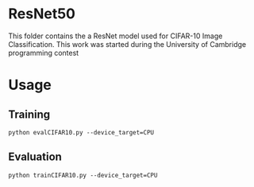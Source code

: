# ResNet50
This folder contains the a ResNet model used for CIFAR-10 Image Classification.
This work was started during the University of Cambridge programming contest 

 # Usage

 ## Training

 ```
 python evalCIFAR10.py --device_target=CPU
 ```

 ## Evaluation

 ```
 python trainCIFAR10.py --device_target=CPU
 ```


